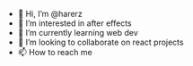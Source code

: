 - 👋 Hi, I’m @harerz
- 👀 I’m interested in after effects
- 🌱 I’m currently learning web dev 
- 💞️ I’m looking to collaborate on react projects
- 📫 How to reach me 

<!---
harerz/harerz is a ✨ special ✨ repository because its `README.md` (this file) appears on your GitHub profile.
You can click the Preview link to take a look at your changes.
--->
